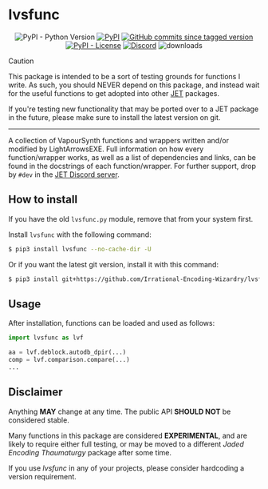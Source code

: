 # lvsfunc

<p align="center">
    <!-- <a href="https://lvsfunc.encode.moe"><img alt="Read the Docs" src="https://img.shields.io/readthedocs/lvsfunc"></a> -->
    <img alt="PyPI - Python Version" src="https://img.shields.io/pypi/pyversions/lvsfunc">
    <a href="https://pypi.org/project/lvsfunc/"><img alt="PyPI" src="https://img.shields.io/pypi/v/lvsfunc"></a>
    <a href="https://github.com/Irrational-Encoding-Wizardry/lvsfunc/commits/master"><img alt="GitHub commits since tagged version" src="https://img.shields.io/github/commits-since/Irrational-Encoding-Wizardry/lvsfunc/latest"></a>
    <a href="https://github.com/Irrational-Encoding-Wizardry/lvsfunc/blob/master/LICENSE"><img alt="PyPI - License" src="https://img.shields.io/pypi/l/lvsfunc"></a>
    <a href="https://discord.gg/XTpc6Fa9eB"><img alt="Discord" src="https://img.shields.io/discord/856381934052704266?label=discord"></a>
    <img alt="downloads" src="https://static.pepy.tech/personalized-badge/lvsfunc?period=total&units=international_system&left_color=grey&right_color=blue&left_text=downloads">
</p>

> [!CAUTION]
> This package is intended to be
> a sort of testing grounds
> for functions I write.
> As such,
> you should NEVER depend on this package,
> and instead wait for the useful functions
> to get adopted into other [JET](https://github.com/Jaded-Encoding-Thaumaturgy) packages.

If you're testing new functionality
that may be ported over
to a JET package
in the future,
please make sure to install
the latest version on git.

----

A collection of VapourSynth functions and wrappers
written and/or modified by LightArrowsEXE.
Full information on how every function/wrapper works,
as well as a list of dependencies and links,
can be found in the docstrings of each function/wrapper.
For further support,
drop by `#dev` in the [JET Discord server](https://discord.gg/XTpc6Fa9eB).

## How to install

If you have the old `lvsfunc.py` module,
remove that from your system first.

Install `lvsfunc` with the following command:

```sh
$ pip3 install lvsfunc --no-cache-dir -U
```

Or if you want the latest git version, install it with this command:

```sh
$ pip3 install git+https://github.com/Irrational-Encoding-Wizardry/lvsfunc.git --no-cache-dir -U
```

## Usage

After installation, functions can be loaded and used as follows:

```py
import lvsfunc as lvf

aa = lvf.deblock.autodb_dpir(...)
comp = lvf.comparison.compare(...)
...
```

## Disclaimer

Anything **MAY** change at any time.
The public API **SHOULD NOT** be considered stable.

Many functions in this package are considered **EXPERIMENTAL**,
and are likely to require either full testing,
or may be moved to a different _Jaded Encoding Thaumaturgy_ package after some time.

If you use _lvsfunc_ in any of your projects,
please consider hardcoding a version requirement.
